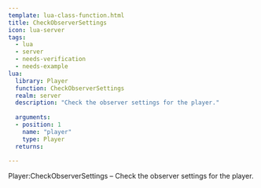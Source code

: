 ```yaml
---
template: lua-class-function.html
title: CheckObserverSettings
icon: lua-server
tags:
  - lua
  - server
  - needs-verification
  - needs-example
lua:
  library: Player
  function: CheckObserverSettings
  realm: server
  description: "Check the observer settings for the player."
  
  arguments:
  - position: 1
    name: "player"
    type: Player
  returns:
    
---
```


<div class="lua__search__keywords">
Player:CheckObserverSettings &#x2013; Check the observer settings for the player.
</div>
